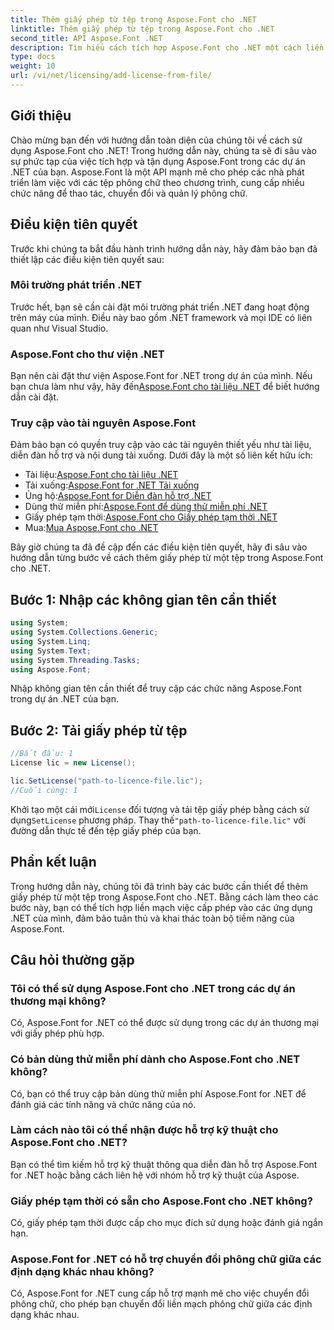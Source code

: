 ```yaml
---
title: Thêm giấy phép từ tệp trong Aspose.Font cho .NET
linktitle: Thêm giấy phép từ tệp trong Aspose.Font cho .NET
second_title: API Aspose.Font .NET
description: Tìm hiểu cách tích hợp Aspose.Font cho .NET một cách liền mạch vào các dự án của bạn bằng hướng dẫn toàn diện của chúng tôi. Mở khóa toàn bộ tiềm năng của thao tác phông chữ.
type: docs
weight: 10
url: /vi/net/licensing/add-license-from-file/
---
```

## Giới thiệu
Chào mừng bạn đến với hướng dẫn toàn diện của chúng tôi về cách sử dụng Aspose.Font cho .NET! Trong hướng dẫn này, chúng ta sẽ đi sâu vào sự phức tạp của việc tích hợp và tận dụng Aspose.Font trong các dự án .NET của bạn. Aspose.Font là một API mạnh mẽ cho phép các nhà phát triển làm việc với các tệp phông chữ theo chương trình, cung cấp nhiều chức năng để thao tác, chuyển đổi và quản lý phông chữ.
## Điều kiện tiên quyết
Trước khi chúng ta bắt đầu hành trình hướng dẫn này, hãy đảm bảo bạn đã thiết lập các điều kiện tiên quyết sau:
### Môi trường phát triển .NET
Trước hết, bạn sẽ cần cài đặt môi trường phát triển .NET đang hoạt động trên máy của mình. Điều này bao gồm .NET framework và mọi IDE có liên quan như Visual Studio.
### Aspose.Font cho thư viện .NET
 Bạn nên cài đặt thư viện Aspose.Font for .NET trong dự án của mình. Nếu bạn chưa làm như vậy, hãy đến[Aspose.Font cho tài liệu .NET](https://reference.aspose.com/font/net/) để biết hướng dẫn cài đặt.
### Truy cập vào tài nguyên Aspose.Font
Đảm bảo bạn có quyền truy cập vào các tài nguyên thiết yếu như tài liệu, diễn đàn hỗ trợ và nội dung tải xuống. Dưới đây là một số liên kết hữu ích:
-  Tài liệu:[Aspose.Font cho tài liệu .NET](https://reference.aspose.com/font/net/)
-  Tải xuống:[Aspose.Font for .NET Tải xuống](https://releases.aspose.com/font/net/)
-  Ủng hộ:[Aspose.Font for Diễn đàn hỗ trợ .NET](https://forum.aspose.com/c/font/41)
-  Dùng thử miễn phí:[Aspose.Font để dùng thử miễn phí .NET](https://releases.aspose.com/)
-  Giấy phép tạm thời:[Aspose.Font cho Giấy phép tạm thời .NET](https://purchase.aspose.com/temporary-license/)
-  Mua:[Mua Aspose.Font cho .NET](https://purchase.aspose.com/buy)

Bây giờ chúng ta đã đề cập đến các điều kiện tiên quyết, hãy đi sâu vào hướng dẫn từng bước về cách thêm giấy phép từ một tệp trong Aspose.Font cho .NET.

## Bước 1: Nhập các không gian tên cần thiết

```csharp
using System;
using System.Collections.Generic;
using System.Linq;
using System.Text;
using System.Threading.Tasks;
using Aspose.Font;
```

Nhập không gian tên cần thiết để truy cập các chức năng Aspose.Font trong dự án .NET của bạn.

## Bước 2: Tải giấy phép từ tệp

```csharp
//Bắt đầu: 1
License lic = new License();

lic.SetLicense("path-to-licence-file.lic");
//Cuối cùng: 1
```

 Khởi tạo một cái mới`License` đối tượng và tải tệp giấy phép bằng cách sử dụng`SetLicense` phương pháp. Thay thế`"path-to-licence-file.lic"` với đường dẫn thực tế đến tệp giấy phép của bạn.

## Phần kết luận
Trong hướng dẫn này, chúng tôi đã trình bày các bước cần thiết để thêm giấy phép từ một tệp trong Aspose.Font cho .NET. Bằng cách làm theo các bước này, bạn có thể tích hợp liền mạch việc cấp phép vào các ứng dụng .NET của mình, đảm bảo tuân thủ và khai thác toàn bộ tiềm năng của Aspose.Font.
## Câu hỏi thường gặp
### Tôi có thể sử dụng Aspose.Font cho .NET trong các dự án thương mại không?
Có, Aspose.Font for .NET có thể được sử dụng trong các dự án thương mại với giấy phép phù hợp.
### Có bản dùng thử miễn phí dành cho Aspose.Font cho .NET không?
Có, bạn có thể truy cập bản dùng thử miễn phí Aspose.Font for .NET để đánh giá các tính năng và chức năng của nó.
### Làm cách nào tôi có thể nhận được hỗ trợ kỹ thuật cho Aspose.Font cho .NET?
Bạn có thể tìm kiếm hỗ trợ kỹ thuật thông qua diễn đàn hỗ trợ Aspose.Font for .NET hoặc bằng cách liên hệ với nhóm hỗ trợ kỹ thuật của Aspose.
### Giấy phép tạm thời có sẵn cho Aspose.Font cho .NET không?
Có, giấy phép tạm thời được cấp cho mục đích sử dụng hoặc đánh giá ngắn hạn.
### Aspose.Font for .NET có hỗ trợ chuyển đổi phông chữ giữa các định dạng khác nhau không?
Có, Aspose.Font for .NET cung cấp hỗ trợ mạnh mẽ cho việc chuyển đổi phông chữ, cho phép bạn chuyển đổi liền mạch phông chữ giữa các định dạng khác nhau.
